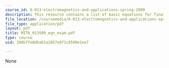 ```yaml
---
course_id: 6-013-electromagnetics-and-applications-spring-2009
description: This resource contains a list of basic equations for final exam.
file_location: /coursemedia/6-013-electromagnetics-and-applications-spring-2009/398b7fe0dba61a1857e971c8590e3ea7_MIT6_013S09_eqn_exam.pdf
file_type: application/pdf
layout: pdf
title: MIT6_013S09_eqn_exam.pdf
type: course
uid: 398b7fe0dba61a1857e971c8590e3ea7

---
```

None